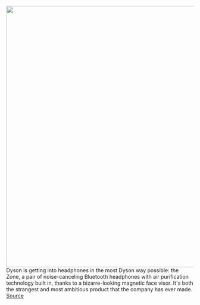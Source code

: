 <img src='https://cdn.vox-cdn.com/thumbor/1wosp21zP3Yv7W9tJzE4cf-epWs=/0x0:3222x1748/1200x800/filters:focal(1354x617:1868x1131)/cdn.vox-cdn.com/uploads/chorus_image/image/70688265/Screen_Shot_2022_03_29_at_4.32.01_PM.0.png' width='700px' /><br/>
Dyson is getting into headphones in the most Dyson way possible: the Zone, a pair of noise-canceling Bluetooth headphones with air purification technology built in, thanks to a bizarre-looking magnetic face visor. It's both the strangest and most ambitious product that the company has ever made.
<a href='https://www.theverge.com/2022/3/30/23000577/dyson-zone-noise-cancellation-headphones-built-in-air-purifier'> Source <a/>